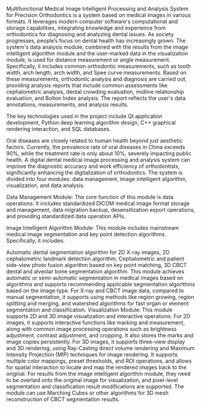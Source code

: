 Multifunctional Medical Image Intelligent Processing and Analysis System for Precision Orthodontics is a system based on medical images in various formats. It leverages modern computer software's computational and storage capabilities, integrating knowledge and experience from orthodontics for diagnosing and analyzing dental issues. As society progresses, people’s focus on dental health has increasingly grown. The system's data analysis module, combined with the results from the image intelligent algorithm module and the user-marked data in the visualization module, is used for distance measurement or angle measurement. Specifically, it includes common orthodontic measurements, such as tooth width, arch length, arch width, and Spee curve measurements. Based on these measurements, orthodontic analysis and diagnosis are carried out, providing analysis reports that include common assessments like cephalometric analysis, dental crowding evaluation, midline relationship evaluation, and Bolton Index analysis. The report reflects the user's data annotations, measurements, and analysis results.

The key technologies used in the project include Qt application development, Python deep learning algorithm design, C++ graphical rendering interaction, and SQL databases.

Oral diseases are closely related to human health beyond just aesthetic factors. Currently, the prevalence rate of oral diseases in China exceeds 90%, while the treatment rate is only about 10%, severely impacting public health. A digital dental medical image processing and analysis system can improve the diagnostic accuracy and work efficiency of orthodontists, significantly enhancing the digitalization of orthodontics. The system is divided into four modules: data management, image intelligent algorithm, visualization, and data analysis.

Data Management Module: The core function of this module is data operations. It includes standardized DICOM medical image format storage and management, data migration backup, desensitization export operations, and providing standardized data operation APIs.

Image Intelligent Algorithm Module: This module includes mainstream medical image segmentation and key point detection algorithms. Specifically, it includes:

Automatic dental segmentation algorithm for 2D X-ray images,
2D cephalometric landmark detection algorithm,
Cephalometric and patient side-view photo fusion algorithm based on key point matching,
3D CBCT dental and alveolar bone segmentation algorithm. This module achieves automatic or semi-automatic segmentation in medical images based on algorithms and supports recommending applicable segmentation algorithms based on the image type. For X-ray and CBCT image data, compared to manual segmentation, it supports using methods like region growing, region splitting and merging, and watershed algorithms for fast organ or element segmentation and classification.
Visualization Module: This module supports 2D and 3D image visualization and interactive operations. For 2D images, it supports interactive functions like marking and measurement, along with common image processing operations such as brightness adjustment, contrast adjustment, and cropping. It also stores the marks and image copies persistently. For 3D images, it supports three-view display and 3D rendering, using Ray-Casting direct volume rendering and Maximum Intensity Projection (MIP) techniques for image rendering. It supports multiple color mappings, preset thresholds, and ROI operations, and allows for spatial interaction to locate and map the rendered images back to the original. For results from the image intelligent algorithm module, they need to be overlaid onto the original image for visualization, and pixel-level segmentation and classification result modifications are supported. The module can use Marching Cubes or other algorithms for 3D mesh reconstruction of CBCT segmentation results.
